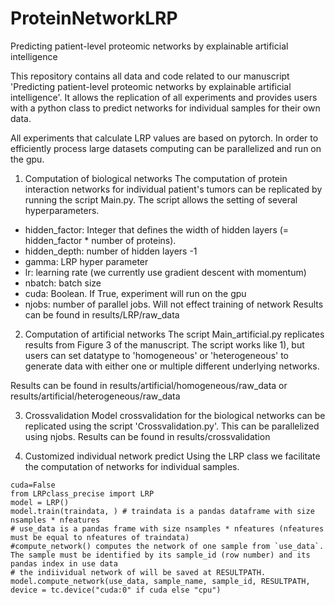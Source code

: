 # ProteinNetworkLRP
Predicting patient-level proteomic networks by explainable artificial intelligence

This repository contains all data and code related to our manuscript 'Predicting patient-level proteomic networks by explainable artificial intelligence'. It allows the replication of all experiments and provides users with a python class to predict networks for individual samples for their own data.

All experiments that calculate LRP values are based on pytorch. In order to efficiently process large datasets computing can be parallelized and run on the gpu.

1) Computation of biological networks
The computation of protein interaction networks for individual patient's tumors can be replicated by running the script Main.py. The script allows the setting of several hyperparameters.
- hidden_factor: Integer that defines the width of hidden layers (= hidden_factor * number of proteins).
- hidden_depth: number of hidden layers -1
- gamma: LRP hyper parameter
- lr: learning rate (we currently use gradient descent with momentum)
- nbatch: batch size
- cuda: Boolean. If True, experiment will run on the gpu
- njobs: number of parallel jobs. Will not effect training of network
Results can be found in results/LRP/raw_data

2) Computation of artificial networks
The script Main_artificial.py replicates results from Figure 3 of the manuscript. The script works like 1), but users can set datatype to 'homogeneous' or 'heterogeneous' to generate data with either one or multiple different underlying networks.

Results can be found in results/artificial/homogeneous/raw_data or results/artificial/heterogeneous/raw_data

3) Crossvalidation
Model crossvalidation for the biological networks can be replicated using the script 'Crossvalidation.py'. This can be parallelized using njobs.
Results can be found in results/crossvalidation

4) Customized individual network predict
Using the LRP class we facilitate the computation of networks for individual samples. 
``` 
cuda=False
from LRPclass_precise import LRP
model = LRP()
model.train(traindata, ) # traindata is a pandas dataframe with size nsamples * nfeatures
# use_data is a pandas frame with size nsamples * nfeatures (nfeatures must be equal to nfeatures of traindata)
#compute_network() computes the network of one sample from `use_data`. The sample must be identified by its sample_id (row number) and its pandas index in use data
# the indiividual network of will be saved at RESULTPATH.
model.compute_network(use_data, sample_name, sample_id, RESULTPATH, device = tc.device("cuda:0" if cuda else "cpu")


```
